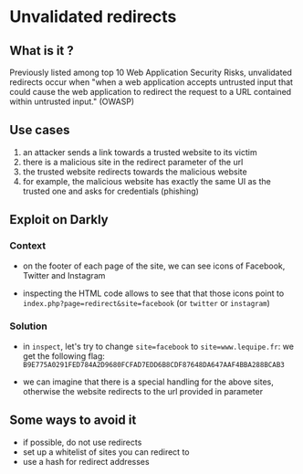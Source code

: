 # Unvalidated redirects

## What is it ?

Previously listed among top 10 Web Application Security Risks, unvalidated redirects occur when "when a web application accepts untrusted input that could cause the web application to redirect the request to a URL contained within untrusted input." (OWASP) 

## Use cases

1. an attacker sends a link towards a trusted website to its victim
2. there is a malicious site in the redirect parameter of the url
3. the trusted website redirects towards the malicious website
4. for example, the malicious website has exactly the same UI as the trusted one and asks for credentials (phishing)

## Exploit on Darkly

### Context

* on the footer of each page of the site, we can see icons of Facebook, Twitter and Instagram

* inspecting the HTML code allows to see that that those icons point to `index.php?page=redirect&site=facebook` (or `twitter` or `instagram`)

### Solution

* in `inspect`, let's try to change `site=facebook` to `site=www.lequipe.fr`: we get the following flag: `B9E775A0291FED784A2D9680FCFAD7EDD6B8CDF87648DA647AAF4BBA288BCAB3`

* we can imagine that there is a special handling for the above sites, otherwise the website redirects to the url provided in parameter

## Some ways to avoid it

* if possible, do not use redirects
* set up a whitelist of sites you can redirect to
* use a hash for redirect addresses

